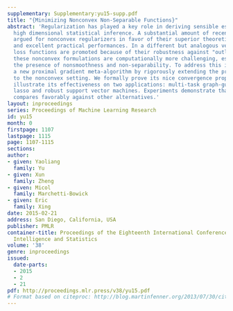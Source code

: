 ```yaml
---
supplementary: Supplementary:yu15-supp.pdf
title: "{Minimizing Nonconvex Non-Separable Functions}"
abstract: 'Regularization has played a key role in deriving sensible estimators in
  high dimensional statistical inference. A substantial amount of recent works has
  argued for nonconvex regularizers in favor of their superior theoretical properties
  and excellent practical performances. In a different but analogous vein, nonconvex
  loss functions are promoted because of their robustness against "outliers". However,
  these nonconvex formulations are computationally more challenging, especially in
  the presence of nonsmoothness and non-separability. To address this issue, we propose
  a new proximal gradient meta-algorithm by rigorously extending the proximal average
  to the nonconvex setting. We formally prove its nice convergence properties, and
  illustrate its effectiveness on two applications: multi-task graph-guided fused
  lasso and robust support vector machines. Experiments demonstrate that our method
  compares favorably against other alternatives.'
layout: inproceedings
series: Proceedings of Machine Learning Research
id: yu15
month: 0
firstpage: 1107
lastpage: 1115
page: 1107-1115
sections: 
author:
- given: Yaoliang
  family: Yu
- given: Xun
  family: Zheng
- given: Micol
  family: Marchetti-Bowick
- given: Eric
  family: Xing
date: 2015-02-21
address: San Diego, California, USA
publisher: PMLR
container-title: Proceedings of the Eighteenth International Conference on Artificial
  Intelligence and Statistics
volume: '38'
genre: inproceedings
issued:
  date-parts:
  - 2015
  - 2
  - 21
pdf: http://proceedings.mlr.press/v38/yu15.pdf
# Format based on citeproc: http://blog.martinfenner.org/2013/07/30/citeproc-yaml-for-bibliographies/
---
```

